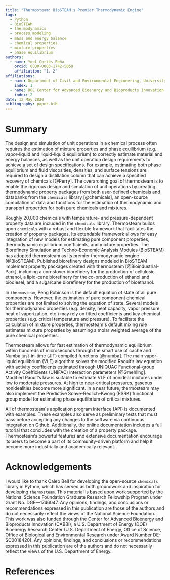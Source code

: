 ```yaml
---
title: "Thermosteam: BioSTEAM's Premier Thermodynamic Engine"
tags:
  - Python
  - BioSTEAM
  - thermodynamics
  - process modeling
  - mass and energy balance
  - chemical properties
  - mixture properties
  - phase equilibrium
authors:
  - name: Yoel Cortés-Peña
    orcid: 0000-0003-1742-5059
    affiliation: "1, 2"
affiliations:
  - name: Department of Civil and Environmental Engineering, University of Illinois at Urbana-Champaign
    index: 1
  - name: DOE Center for Advanced Bioenergy and Bioproducts Innovation (CABBI)
    index: 2
date: 12 May 2020
bibliography: paper.bib
---
```


# Summary

The design and simulation of unit operations in a chemical process often 
requires the estimation of mixture properties and phase equilibrium (e.g. 
vapor-liquid and liquid-liquid equilibrium) to correctly estimate material and 
energy balances, as well as the unit operation design requirements to achieve 
a set of design specifications. For example, estimating both phase equilibrium
and fluid viscosities, densities, and surface tensions are required to design a 
distillation column that can achieve a specified recovery of chemicals 
[@Perry]. The overarching goal of thermosteam is to enable the rigorous design 
and simulation of unit operations by creating thermodynamic property packages
from both user-defined chemicals and databanks from the `chemicals` library [@chemicals], an open-source compilation of data and functions for the estimation of thermodynamic and transport properties for both pure chemicals and mixtures.

Roughly 20,000 chemicals with temperature- and pressure-dependent property data are
included in the `chemicals` library. Thermosteam builds upon `chemicals` with a robust and flexible framework that facilitates the creation of property packages. Its extendable framework allows for easy integration of new models for estimating pure component properties, thermodynamic equilibrium coefficients, and mixture properties. 
The Biorefinery Simulation and Techno-Economic Analysis Modules (BioSTEAM) 
has adopted thermosteam as its premier thermodynamic engine [@BioSTEAM].
Published biorefinery designs modeled in BioSTEAM implement property 
packages created with thermosteam [@Bioindustrial-Park], including a cornstover 
biorefinery for the production of cellulosic ethanol, a lipid-cane biorefinery 
for the co-production of ethanol and biodiesel, and a sugarcane biorefinery
for the production of bioethanol.

In `thermosteam`, Peng Robinson is the default equation of state 
of all pure components. However, the estimation of pure component chemical 
properties are not limited to solving the equation of state. Several models 
for thermodynamic properties (e.g. density, heat capacity, vapor pressure, 
heat of vaporization, etc.) may rely on fitted coefficients and key chemical 
properties (e.g. critical temperature and pressure). To facilitate the 
calculation of mixture properties, thermosteam's default mixing rule estimates 
mixture properties by assuming a molar weighted average of the pure chemical 
properties.

Thermosteam allows for fast estimation of thermodynamic equilibrium within 
hundreds of microseconds through the smart use of cache and Numba just-in-time 
(JIT) compiled functions [@numba]. The main vapor-liquid equilibrium (VLE) 
algorithm solves the modified Raoult’s law equation with activity coefficients
estimated through UNIQUAC Functional-group Activity Coefficients (UNIFAC) 
interaction parameters [@Gmehling]. Modified Raoult’s law is suitable to 
estimate VLE of nonideal mixtures under low to moderate pressures. At high to 
near-critical pressures, gaseous nonidealities become more significant. In a 
near future, thermosteam may also implement the Predictive Soave–Redlich–Kwong
(PSRK) functional group model for estimating phase equilibrium of critical
mixtures.

All of thermosteam's application program interface (API) is documented with 
examples. These examples also serve as preliminary tests that must pass before
accepting any changes to the software via continuous integration on Github. Additionally, the online documentation includes a full tutorial that concludes with the creation of a property package. Thermosteam’s powerful features and extensive documentation encourage its users to become a part of its community-driven platform 
and help it become more industrially and academically relevant. 

# Acknowledgements

I would like to thank Caleb Bell for developing the open-source `chemicals` library
in Python, which has served as both groundwork and inspiration for developing `thermosteam`. This material is based upon work supported by the National Science Foundation Graduate Research Fellowship Program under Grant No. DGE—1746047. Any opinions, findings, and conclusions or recommendations expressed in this publication are those of the authors and do not necessarily reflect the views of the National Science Foundation. This work was also funded through the Center for Advanced Bioenergy and Bioproducts Innovation (CABBI), a U.S. Department of Energy (DOE) Bioenergy Research Center (U.S. Department of Energy, Office of Science, Office of Biological and Environmental Research under Award Number DE-SC0018420). Any opinions, findings, and conclusions or recommendations expressed in this publication are of the authors and do not necessarily reflect the views of the U.S. Department of Energy.

# References